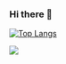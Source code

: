 ### Hi there 👋

<!--
**kimbareum/kimbareum** is a ✨ _special_ ✨ repository because its `README.md` (this file) appears on your GitHub profile.

Here are some ideas to get you started:

- 🔭 I’m currently working on ...
- 🌱 I’m currently learning ...
- 👯 I’m looking to collaborate on ...
- 🤔 I’m looking for help with ...
- 💬 Ask me about ...
- 📫 How to reach me: ...
- 😄 Pronouns: ...
- ⚡ Fun fact: ...
-->
[![Top Langs](https://github-readme-stats.vercel.app/api/top-langs/?username=kimbareum&hide=Jupyter%20Notebook&theme=highcontrast)](https://github.com/kimbareum/github-readme-stats)

<a href="https://bareumkim.notion.site/01e9f025e63e4f3582c2fd8107a7e192" target="_blank"><img src="https://img.shields.io/badge/Notion-000000?style=plastic&logo=Notion&logoColor=#000000"/></a>

